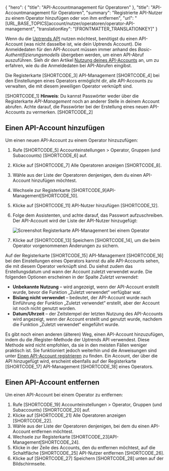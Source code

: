 {
  "hero": {
    "title": "API-Accountmanagement für Operatoren"
  },
  "title": "API-Accountmanagement für Operatoren",
  "summary": "Registrierte API-Nutzer zu einem Operator hinzufügen oder von ihm entfernen",
  "url": "[URL_BASE_TOPICS]account/nutzer/operatoren/operator-API-management",
  "translationKey": "[FRONTMATTER_TRANSLATIONKEY]"
}

Wenn du die [Uptrends API]([LINK_URL_1]) nutzen möchtest, benötigst du einen API-Account (was nicht dasselbe ist, wie dein Uptrends Account). Die Anmeldedaten für den API-Account müssen immer anhand des *Basic-Authentifizierungsmodells* übergeben werden, um einen API-Abruf auszuführen. Sieh dir den Artikel [Nutzung deines API-Accounts]([LINK_URL_2]) an, um zu erfahren, wie du die Anmeldedaten bei API-Abrufen eingibst.

Die Registerkarte [SHORTCODE_3] API-Management [SHORTCODE_4] bei den Einstellungen eines Operators ermöglicht dir, alle API-Accounts zu verwalten, die mit diesem jeweiligen Operator verknüpft sind.

[SHORTCODE_1] **Hinweis**: Du kannst Passwörter weder über die Registerkarte *API-Management* noch an anderer Stelle in deinem Account abrufen. Achte darauf, die Passwörter bei der Erstellung eines neuen API-Accounts zu vermerken. [SHORTCODE_2]

## Einen API-Account hinzufügen 

Um einen neuen API-Account zu einem Operator hinzuzufügen:

1. Rufe [SHORTCODE_5] Accounteinstellungen > Operator, Gruppen (und Subaccounts) [SHORTCODE_6] auf.
2. Klicke auf [SHORTCODE_7] Alle Operatoren anzeigen [SHORTCODE_8].
3. Wähle aus der Liste der Operatoren denjenigen, dem du einen API-Account hinzufügen möchtest.
4. Wechsele zur Registerkarte [SHORTCODE_9]API-Management[SHORTCODE_10].
5. Klicke auf [SHORTCODE_11] API-Nutzer hinzufügen [SHORTCODE_12].
6. Folge dem Assistenten, und achte darauf, das Passwort aufzuschreiben. Der API-Account wird der Liste der API-Nutzer hinzugefügt:

   ![Screenshot Registerkarte API-Management bei einem Operator]([LINK_URL_3])

7. Klicke auf [SHORTCODE_13] Speichern [SHORTCODE_14], um die beim Operator vorgenommenen Änderungen zu sichern.

Auf der Registerkarte [SHORTCODE_15] API-Management [SHORTCODE_16] bei den Einstellungen eines Operators kannst du alle API-Accounts sehen, die mit diesem Operator verknüpft sind. Du siehst zudem das Erstellungsdatum und wann der Account zuletzt verwendet wurde. Die folgenden Optionen erscheinen in der Spalte *Zuletzt verwendet*:

- **Unbekannte Nutzung** – wird angezeigt, wenn der API-Account erstellt wurde, bevor die Funktion „Zuletzt verwendet“ verfügbar war.
- **Bislang nicht verwendet** – bedeutet, der API-Account wurde nach Einführung der Funktion „Zuletzt verwendet“ erstellt, aber der Account ist noch nicht genutzt worden.
- **Datum/Uhrzeit** – der Zeitstempel der letzten Nutzung des API-Accounts wird angezeigt, wenn der Account erstellt und genutzt wurde, nachdem die Funktion „Zuletzt verwendet“ eingeführt wurde.

Es gibt noch einen anderen (älteren) Weg, einen API-Account hinzuzufügen, indem du die /Register-Methode der Uptrends API verwendest. Diese Methode wird nicht empfohlen, da sie in den meisten Fällen weniger praktisch ist. Sie funktioniert jedoch weiterhin und die Anweisungen sind unter [Einen API-Account registrieren]([LINK_URL_4]) zu finden. Ein Account, der über die API hinzugefügt wird, erscheint ebenfalls auf der Registerkarte [SHORTCODE_17] API-Management [SHORTCODE_18] eines Operators.

 ## Einen API-Account entfernen 

 Um einen API-Account bei einem Operator zu entfernen:

1. Rufe [SHORTCODE_19] Accounteinstellungen > Operator, Gruppen (und Subaccounts) [SHORTCODE_20] auf.
2. Klicke auf [SHORTCODE_21] Alle Operatoren anzeigen [SHORTCODE_22].
3. Wähle aus der Liste der Operatoren denjenigen, bei dem du einen API-Account entfernen möchtest.
4. Wechsele zur Registerkarte [SHORTCODE_23]API-Management[SHORTCODE_24].
5. Klicke in der Zeile des Accounts, den du entfernen möchtest, auf die Schaltfläche [SHORTCODE_25] API-Nutzer entfernen [SHORTCODE_26].
6. Klicke auf [SHORTCODE_27] Speichern [SHORTCODE_28] unten auf der Bildschirmseite.

